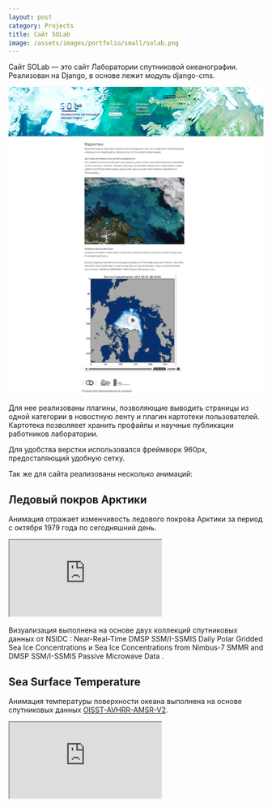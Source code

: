 ```yaml
--- 
layout: post
category: Projects
title: Сайт SOLab
image: /assets/images/portfolio/small/solab.png
---
```


Сайт SOLab — это сайт Лаборатории спутниковой океанографии. Реализован на Django, в основе лежит модуль django-cms.

<!--more-->
 
<img src="/assets/images/portfolio/solab.png" class="img-responsive">


Для нее реализованы плагины, позволяющие выводить страницы из одной категории в новостную ленту и плагин картотеки пользователей. Картотека позволяеет хранить профайлы и научные публикации работников лаборатории.

Для удобства верстки использовался фреймворк 960px, предосталяющий удобную сетку.

Так же для сайта реализованы несколько анимаций:

## Ледовый покров Арктики

Анимация отражает изменчивость ледового покрова Арктики за период с октября 1979 года по сегодняшний день.

<div class="embed-responsive embed-responsive-4by3">
  <iframe class="embed-responsive-item" src="https://www.youtube.com/embed/fKj1DYthD8Y"></iframe>
</div>
 

Визуализация выполнена на основе двух коллекций спутниковых данных от NSIDC : Near-Real-Time DMSP SSM/I-SSMIS Daily Polar Gridded Sea Ice Concentrations и Sea Ice Concentrations from Nimbus-7 SMMR and DMSP SSM/I-SSMIS Passive Microwave Data .

## Sea Surface Temperature
Анимация температуры поверхности океана выполнена на основе спутниковых данных [OISST-AVHRR-AMSR-V2](http://satin.rshu.ru/products/9).


<div class="embed-responsive embed-responsive-16by9">
  <iframe class="embed-responsive-item" src="https://www.youtube.com/embed/1kdb8xgWUXw"></iframe>
</div>

